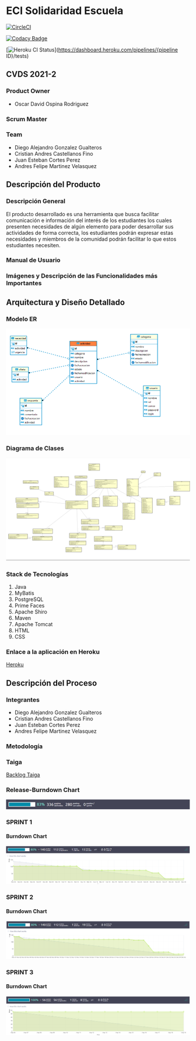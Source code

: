 # ECI Solidaridad Escuela
[![CircleCI](https://circleci.com/gh/2021-2-PROYCVDS-MaCaCoGa/APP/tree/main.svg?style=svg)](https://circleci.com/gh/2021-2-PROYCVDS-MaCaCoGa/APP/tree/main)

[![Codacy Badge](https://app.codacy.com/project/badge/Grade/4bdf1d5d421f4696bf880e013a8abdef)](https://www.codacy.com/gh/2021-2-PROYCVDS-MaCaCoGa/APP/dashboard?utm_source=github.com&amp;utm_medium=referral&amp;utm_content=2021-2-PROYCVDS-MaCaCoGa/APP&amp;utm_campaign=Badge_Grade)

[![Heroku CI Status](https://https://{app-databse-cvds.herokuapp.com}/.herokuapp.com/last.svg)](https://dashboard.heroku.com/pipelines/{pipeline ID}/tests)

## CVDS 2021-2
### Product Owner
* Oscar David Ospina Rodriguez
### Scrum Master

### Team
* Diego Alejandro Gonzalez Gualteros
* Cristian Andres Castellanos Fino
* Juan Esteban Cortes Perez
* Andres Felipe Martinez Velasquez

## Descripción del Producto
### Descripción General
El producto desarrollado es una herramienta que busca facilitar comunicación e información del interés de los estudiantes los cuales presenten necesidades de algún elemento para poder desarrollar sus actividades de forma correcta, los estudiantes podrán expresar estas necesidades y miembros de la comunidad podrán facilitar lo que estos estudiantes necesiten.

### Manual de Usuario


### Imágenes y Descripción de las Funcionalidades más Importantes


## Arquitectura y Diseño Detallado
### Modelo ER
![ModeloER](/imgs/ModeloER.png)

### Diagrama de Clases
![DClases](/imgs/DiagramaClases.png)

### Stack de Tecnologías
1. Java
2. MyBatis
3. PostgreSQL
4. Prime Faces
5. Apache Shiro
6. Maven
7. Apache Tomcat
8. HTML
9. CSS

### Enlace a la aplicación en Heroku
[Heroku](https://app-databse-cvds.herokuapp.com/)

## Descripción del Proceso

### Integrantes
* Diego Alejandro Gonzalez Gualteros
* Cristian Andres Castellanos Fino
* Juan Esteban Cortes Perez
* Andres Felipe Martinez Velasquez

### Metodología


### Taiga 
[Backlog Taiga](https://tree.taiga.io/project/rixco-solidaridad-escuela/backlog)

### Release-Burndown Chart
![BC](/imgs/Backlog.png)

### SPRINT 1


#### Burndown Chart
![SP1](/imgs/Sprint1.png)

### SPRINT 2


#### Burndown Chart
![SP2](/imgs/Sprint2.png)

### SPRINT 3


#### Burndown Chart
![SP3](/imgs/Sprint3.png)
